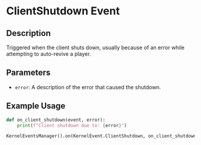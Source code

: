 
# ClientShutdown Event

## Description

Triggered when the client shuts down, usually because of an error while attempting to auto-revive a player.

## Parameters

- `error`: A description of the error that caused the shutdown.

## Example Usage

```python
def on_client_shutdown(event, error):
    print(f"Client shutdown due to: {error}")

KernelEventsManager().on(KernelEvent.ClientShutdown, on_client_shutdown)
```